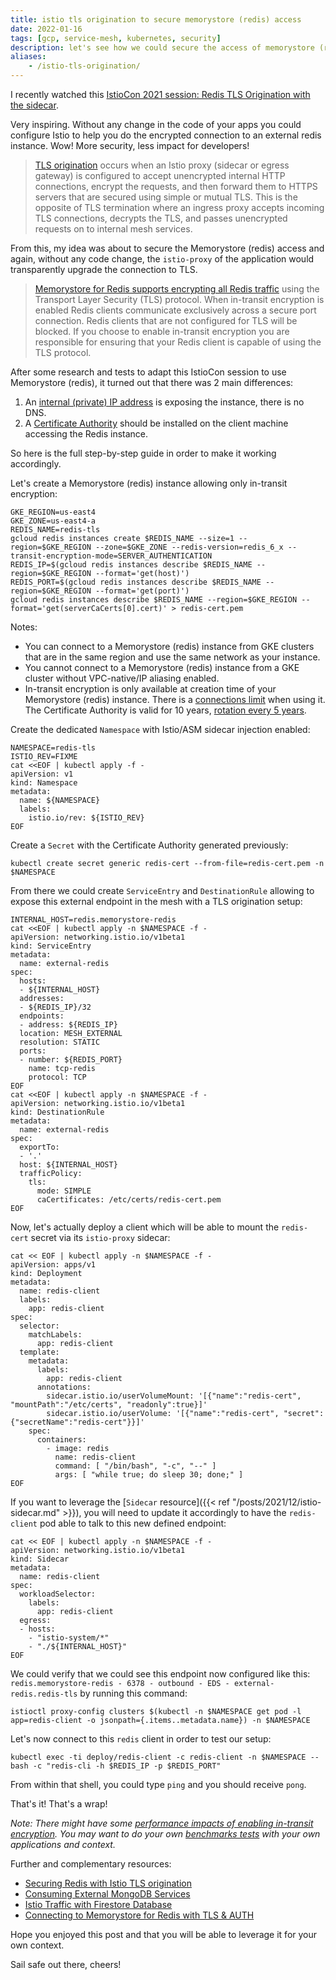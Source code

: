 ```yaml
---
title: istio tls origination to secure memorystore (redis) access
date: 2022-01-16
tags: [gcp, service-mesh, kubernetes, security]
description: let's see how we could secure the access of memorystore (redis) via istio tls origination, without changing any code in the application
aliases:
    - /istio-tls-origination/
---
```

I recently watched this [IstioCon 2021 session: Redis TLS Origination with the sidecar](https://events.istio.io/istiocon-2021/sessions/redis-tls-origination-with-the-sidecar/). 

Very inspiring. Without any change in the code of your apps you could configure Istio to help you do the encrypted connection to an external redis instance. Wow! More security, less impact for developers!

> [TLS origination](https://istio.io/latest/docs/tasks/traffic-management/egress/egress-tls-origination/#tls-origination-for-egress-traffic) occurs when an Istio proxy (sidecar or egress gateway) is configured to accept unencrypted internal HTTP connections, encrypt the requests, and then forward them to HTTPS servers that are secured using simple or mutual TLS. This is the opposite of TLS termination where an ingress proxy accepts incoming TLS connections, decrypts the TLS, and passes unencrypted requests on to internal mesh services.

From this, my idea was about to secure the Memorystore (redis) access and again, without any code change, the `istio-proxy` of the application would transparently upgrade the connection to TLS.

> [Memorystore for Redis supports encrypting all Redis traffic](https://cloud.google.com/memorystore/docs/redis/in-transit-encryption) using the Transport Layer Security (TLS) protocol. When in-transit encryption is enabled Redis clients communicate exclusively across a secure port connection. Redis clients that are not configured for TLS will be blocked. If you choose to enable in-transit encryption you are responsible for ensuring that your Redis client is capable of using the TLS protocol.

After some research and tests to adapt this IstioCon session to use Memorystore (redis), it turned out that there was 2 main differences:
1. An [internal (private) IP address](https://cloud.google.com/memorystore/docs/redis/networking#supported_and_unsupported_networks) is exposing the instance, there is no DNS.
1. A [Certificate Authority](https://cloud.google.com/memorystore/docs/redis/in-transit-encryption#certificate_authority) should be installed on the client machine accessing the Redis instance.

So here is the full step-by-step guide in order to make it working accordingly.

Let's create a Memorystore (redis) instance allowing only in-transit encryption:
```
GKE_REGION=us-east4
GKE_ZONE=us-east4-a
REDIS_NAME=redis-tls
gcloud redis instances create $REDIS_NAME --size=1 --region=$GKE_REGION --zone=$GKE_ZONE --redis-version=redis_6_x --transit-encryption-mode=SERVER_AUTHENTICATION
REDIS_IP=$(gcloud redis instances describe $REDIS_NAME --region=$GKE_REGION --format='get(host)')
REDIS_PORT=$(gcloud redis instances describe $REDIS_NAME --region=$GKE_REGION --format='get(port)')
gcloud redis instances describe $REDIS_NAME --region=$GKE_REGION --format='get(serverCaCerts[0].cert)' > redis-cert.pem
```

Notes:
- You can connect to a Memorystore (redis) instance from GKE clusters that are in the same region and use the same network as your instance.
- You cannot connect to a Memorystore (redis) instance from a GKE cluster without VPC-native/IP aliasing enabled.
- In-transit encryption is only available at creation time of your Memorystore (redis) instance. There is a [connections limit](https://cloud.google.com/memorystore/docs/redis/in-transit-encryption#connection_limits_for_in-transit_encryption) when using it. The Certificate Authority is valid for 10 years, [rotation every 5 years](https://cloud.google.com/memorystore/docs/redis/in-transit-encryption#certificate_authority_rotation).

Create the dedicated `Namespace` with Istio/ASM sidecar injection enabled:
```
NAMESPACE=redis-tls
ISTIO_REV=FIXME
cat <<EOF | kubectl apply -f -
apiVersion: v1
kind: Namespace
metadata:
  name: ${NAMESPACE}
  labels:
    istio.io/rev: ${ISTIO_REV}
EOF
```

Create a `Secret` with the Certificate Authority generated previously:
```
kubectl create secret generic redis-cert --from-file=redis-cert.pem -n $NAMESPACE
```

From there we could create `ServiceEntry` and `DestinationRule` allowing to expose this external endpoint in the mesh with a TLS origination setup:
```
INTERNAL_HOST=redis.memorystore-redis
cat <<EOF | kubectl apply -n $NAMESPACE -f -
apiVersion: networking.istio.io/v1beta1
kind: ServiceEntry
metadata:
  name: external-redis
spec:
  hosts:
  - ${INTERNAL_HOST}
  addresses:
  - ${REDIS_IP}/32
  endpoints:
  - address: ${REDIS_IP}
  location: MESH_EXTERNAL
  resolution: STATIC
  ports:
  - number: ${REDIS_PORT}
    name: tcp-redis
    protocol: TCP
EOF
cat <<EOF | kubectl apply -n $NAMESPACE -f -
apiVersion: networking.istio.io/v1beta1
kind: DestinationRule
metadata:
  name: external-redis
spec:
  exportTo:
  - '.'
  host: ${INTERNAL_HOST}
  trafficPolicy:
    tls:
      mode: SIMPLE
      caCertificates: /etc/certs/redis-cert.pem
EOF
```

Now, let's actually deploy a client which will be able to mount the `redis-cert` secret via its `istio-proxy` sidecar:
```
cat << EOF | kubectl apply -n $NAMESPACE -f -
apiVersion: apps/v1
kind: Deployment
metadata:
  name: redis-client
  labels:
    app: redis-client
spec:
  selector:
    matchLabels:
      app: redis-client
  template:
    metadata:
      labels:
        app: redis-client
      annotations:
        sidecar.istio.io/userVolumeMount: '[{"name":"redis-cert", "mountPath":"/etc/certs", "readonly":true}]'
        sidecar.istio.io/userVolume: '[{"name":"redis-cert", "secret":{"secretName":"redis-cert"}}]'
    spec:
      containers:
        - image: redis
          name: redis-client
          command: [ "/bin/bash", "-c", "--" ]
          args: [ "while true; do sleep 30; done;" ]
EOF
```

If you want to leverage the [`Sidecar` resource]({{< ref "/posts/2021/12/istio-sidecar.md" >}}), you will need to update it accordingly to have the `redis-client` pod able to talk to this new defined endpoint:
```
cat << EOF | kubectl apply -n $NAMESPACE -f -
apiVersion: networking.istio.io/v1beta1
kind: Sidecar
metadata:
  name: redis-client
spec:
  workloadSelector:
    labels:
      app: redis-client
  egress:
  - hosts:
    - "istio-system/*"
    - "./${INTERNAL_HOST}"
EOF
```

We could verify that we could see this endpoint now configured like this: `redis.memorystore-redis - 6378 - outbound - EDS - external-redis.redis-tls` by running this command:
```
istioctl proxy-config clusters $(kubectl -n $NAMESPACE get pod -l app=redis-client -o jsonpath={.items..metadata.name}) -n $NAMESPACE
```

Let's now connect to this `redis` client in order to test our setup:
```
kubectl exec -ti deploy/redis-client -c redis-client -n $NAMESPACE -- bash -c "redis-cli -h $REDIS_IP -p $REDIS_PORT"
```
From within that shell, you could type `ping` and you should receive `pong`.

That's it! That's a wrap!

_Note: There might have some [performance impacts of enabling in-transit encryption](https://cloud.google.com/memorystore/docs/redis/in-transit-encryption#performance_impact_of_enabling_in-transit_encryption). You may want to do your own [benchmarks tests](https://redis.io/topics/benchmarks) with your own applications and context._

Further and complementary resources:
- [Securing Redis with Istio TLS origination](https://samos-it.com/posts/securing-redis-istio-tls-origniation-termination.html)
- [Consuming External MongoDB Services](https://istio.io/latest/blog/2018/egress-mongo/)
- [Istio Traffic with Firestore Database](https://istiobyexample.dev/databases/)
- [Connecting to Memorystore for Redis with TLS & AUTH](https://medium.com/@kellydodson/e51f4535871d)

Hope you enjoyed this post and that you will be able to leverage it for your own context.

Sail safe out there, cheers!